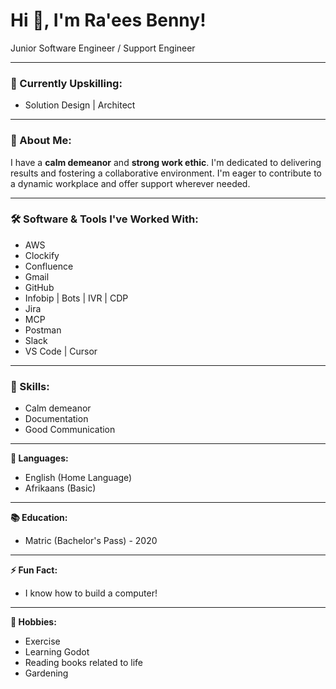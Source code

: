 # Hi 👋, I'm **Ra'ees Benny**!

Junior Software Engineer / Support Engineer

---

### 🔭 Currently Upskilling:
* Solution Design | Architect

---

### 🚀 About Me:
I have a **calm demeanor** and **strong work ethic**. I'm dedicated to delivering results and fostering a collaborative environment. I'm eager to contribute to a dynamic workplace and offer support wherever needed.

---

### 🛠️ Software & Tools I've Worked With:
* AWS
* Clockify
* Confluence
* Gmail
* GitHub
* Infobip | Bots | IVR | CDP
* Jira
* MCP
* Postman
* Slack
* VS Code | Cursor

---

### 🔧 Skills:
* Calm demeanor
* Documentation
* Good Communication

---

**💬 Languages:**
* English (Home Language)
* Afrikaans (Basic)

---

**📚 Education:**
* Matric (Bachelor's Pass) - 2020

---

**⚡ Fun Fact:**
* I know how to build a computer!

---

**🎨 Hobbies:**
* Exercise
* Learning Godot
* Reading books related to life
* Gardening
